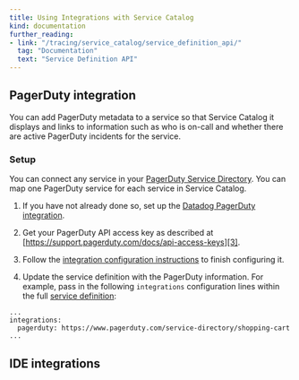 ```yaml
---
title: Using Integrations with Service Catalog
kind: documentation
further_reading:
- link: "/tracing/service_catalog/service_definition_api/"
  tag: "Documentation"
  text: "Service Definition API"
---
```


## PagerDuty integration
You can add PagerDuty metadata to a service so that Service Catalog it displays and links to information such as who is on-call and whether there are active PagerDuty incidents for the service.

### Setup

You can connect any service in your [PagerDuty Service Directory][1]. You can map one PagerDuty service for each service in Service Catalog.

1. If you have not already done so, set up the [Datadog PagerDuty integration][2].

2. Get your PagerDuty API access key as described at [https://support.pagerduty.com/docs/api-access-keys][3].

3. Follow the [integration configuration instructions][4] to finish configuring it.

4. Update the service definition with the PagerDuty information. For example, pass in the following `integrations` configuration lines within the full [service definition][5]:

```
...
integrations:
  pagerduty: https://www.pagerduty.com/service-directory/shopping-cart
...
```

## IDE integrations


[1]: https://support.pagerduty.com/docs/service-directory
[2]: /integrations/pagerduty/
[3]: https://support.pagerduty.com/docs/api-access-keys
[4]: https://app.datadoghq.com/integrations/pagerduty
[5]: /tracing/service_catalog/service_definition_api/
